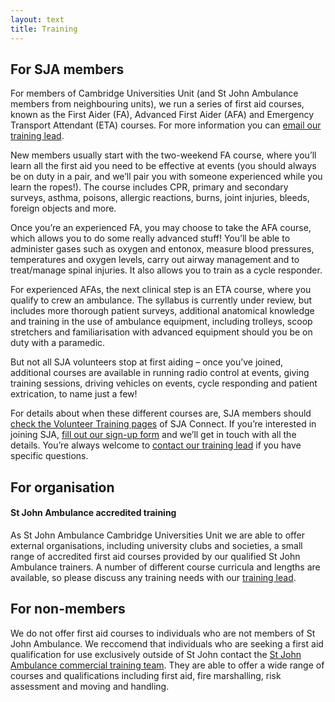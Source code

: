 ```yaml
---
layout: text
title: Training
---
```


## For SJA members

For members of Cambridge Universities Unit (and St John Ambulance members from neighbouring units), we run a series of first aid courses, known as the First Aider (FA), Advanced First Aider (AFA) and Emergency Transport Attendant (ETA) courses. For more information you can [email our training lead](contact).

New members usually start with the two-weekend FA course, where you’ll learn all the first aid you need to be effective at events (you should always be on duty in a pair, and we’ll pair you with someone experienced while you learn the ropes!). The course includes CPR, primary and secondary surveys, asthma, poisons, allergic reactions, burns, joint injuries, bleeds, foreign objects and more.

Once you’re an experienced FA, you may choose to take the AFA course, which allows you to do some really advanced stuff! You’ll be able to administer gases such as oxygen and entonox, measure blood pressures, temperatures and oxygen levels, carry out airway management and to treat/manage spinal injuries. It also allows you to train as a cycle responder.

For experienced AFAs, the next clinical step is an ETA course, where you qualify to crew an ambulance. The syllabus is currently under review, but includes more thorough patient surveys, additional anatomical knowledge and training in the use of ambulance equipment, including trolleys, scoop stretchers and familiarisation with advanced equipment should you be on duty with a paramedic.

But not all SJA volunteers stop at first aiding – once you’ve joined, additional courses are available in running radio control at events, giving training sessions, driving vehicles on events, cycle responding and patient extrication, to name just a few!

For details about when these different courses are, SJA members should [check the Volunteer Training pages](https://sjaconnect.me/Training/Pages/Volunteer-training.aspx) of SJA Connect. If you’re interested in joining SJA, [fill out our sign-up form](https://www.cufas.co.uk/join) and we’ll get in touch with all the details. You’re always welcome to [contact our training lead](contact) if you have specific questions.

## For organisation

#### St John Ambulance accredited training

As St John Ambulance Cambridge Universities Unit we are able to offer external organisations, including university clubs and societies, a small range of accredited first aid courses provided by our qualified St John Ambulance trainers. A number of different course curricula and lengths are available, so please discuss any training needs with our [training lead](contact).

## For non-members

We do not offer first aid courses to individuals who are not members of St John Ambulance. We reccomend that individuals who are seeking a first aid qualification for use exclusively outside of St John contact the [St John Ambulance commercial training team](http://www.sja.org.uk/sja/training-courses.aspx). They are able to offer a wide range of courses and qualifications including first aid, fire marshalling, risk assessment and moving and handling.
